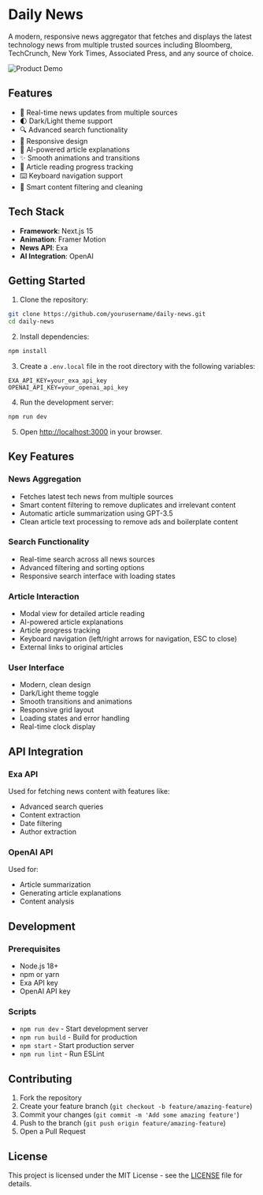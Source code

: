 # Daily News

A modern, responsive news aggregator that fetches and displays the latest technology news from multiple trusted sources including Bloomberg, TechCrunch, New York Times, Associated Press, and any source of choice. 

![Product Demo](product.gif)

## Features

- 🔄 Real-time news updates from multiple sources
- 🌓 Dark/Light theme support
- 🔍 Advanced search functionality
- 📱 Responsive design
- 🤖 AI-powered article explanations
- ✨ Smooth animations and transitions
- 📖 Article reading progress tracking
- ⌨️ Keyboard navigation support
- 🎯 Smart content filtering and cleaning

## Tech Stack

- **Framework**: Next.js 15
- **Animation**: Framer Motion
- **News API**: Exa
- **AI Integration**: OpenAI

## Getting Started

1. Clone the repository:
```bash
git clone https://github.com/yourusername/daily-news.git
cd daily-news
```

2. Install dependencies:
```bash
npm install
```

3. Create a `.env.local` file in the root directory with the following variables:
```env
EXA_API_KEY=your_exa_api_key
OPENAI_API_KEY=your_openai_api_key
```

4. Run the development server:
```bash
npm run dev
```

5. Open [http://localhost:3000](http://localhost:3000) in your browser.

## Key Features

### News Aggregation
- Fetches latest tech news from multiple sources
- Smart content filtering to remove duplicates and irrelevant content
- Automatic article summarization using GPT-3.5
- Clean article text processing to remove ads and boilerplate content

### Search Functionality
- Real-time search across all news sources
- Advanced filtering and sorting options
- Responsive search interface with loading states

### Article Interaction
- Modal view for detailed article reading
- AI-powered article explanations
- Article progress tracking
- Keyboard navigation (left/right arrows for navigation, ESC to close)
- External links to original articles

### User Interface
- Modern, clean design
- Dark/Light theme toggle
- Smooth transitions and animations
- Responsive grid layout
- Loading states and error handling
- Real-time clock display

## API Integration

### Exa API
Used for fetching news content with features like:
- Advanced search queries
- Content extraction
- Date filtering
- Author extraction

### OpenAI API
Used for:
- Article summarization
- Generating article explanations
- Content analysis

## Development

### Prerequisites
- Node.js 18+
- npm or yarn
- Exa API key
- OpenAI API key

### Scripts
- `npm run dev` - Start development server
- `npm run build` - Build for production
- `npm start` - Start production server
- `npm run lint` - Run ESLint

## Contributing

1. Fork the repository
2. Create your feature branch (`git checkout -b feature/amazing-feature`)
3. Commit your changes (`git commit -m 'Add some amazing feature'`)
4. Push to the branch (`git push origin feature/amazing-feature`)
5. Open a Pull Request

## License

This project is licensed under the MIT License - see the [LICENSE](LICENSE) file for details.
